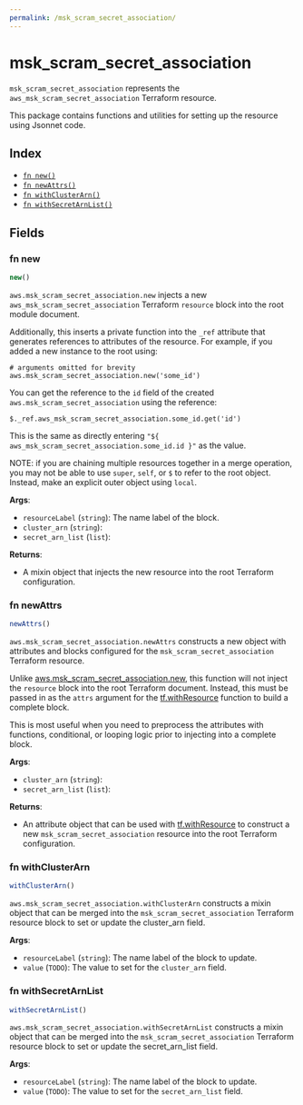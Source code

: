 ```yaml
---
permalink: /msk_scram_secret_association/
---
```


# msk_scram_secret_association

`msk_scram_secret_association` represents the `aws_msk_scram_secret_association` Terraform resource.



This package contains functions and utilities for setting up the resource using Jsonnet code.


## Index

* [`fn new()`](#fn-new)
* [`fn newAttrs()`](#fn-newattrs)
* [`fn withClusterArn()`](#fn-withclusterarn)
* [`fn withSecretArnList()`](#fn-withsecretarnlist)

## Fields

### fn new

```ts
new()
```


`aws.msk_scram_secret_association.new` injects a new `aws_msk_scram_secret_association` Terraform `resource`
block into the root module document.

Additionally, this inserts a private function into the `_ref` attribute that generates references to attributes of the
resource. For example, if you added a new instance to the root using:

    # arguments omitted for brevity
    aws.msk_scram_secret_association.new('some_id')

You can get the reference to the `id` field of the created `aws.msk_scram_secret_association` using the reference:

    $._ref.aws_msk_scram_secret_association.some_id.get('id')

This is the same as directly entering `"${ aws_msk_scram_secret_association.some_id.id }"` as the value.

NOTE: if you are chaining multiple resources together in a merge operation, you may not be able to use `super`, `self`,
or `$` to refer to the root object. Instead, make an explicit outer object using `local`.

**Args**:
  - `resourceLabel` (`string`): The name label of the block.
  - `cluster_arn` (`string`): 
  - `secret_arn_list` (`list`): 

**Returns**:
- A mixin object that injects the new resource into the root Terraform configuration.


### fn newAttrs

```ts
newAttrs()
```


`aws.msk_scram_secret_association.newAttrs` constructs a new object with attributes and blocks configured for the `msk_scram_secret_association`
Terraform resource.

Unlike [aws.msk_scram_secret_association.new](#fn-mskscramsecretassociationnew), this function will not inject the `resource`
block into the root Terraform document. Instead, this must be passed in as the `attrs` argument for the
[tf.withResource](https://github.com/tf-libsonnet/core/tree/main/docs#fn-withresource) function to build a complete block.

This is most useful when you need to preprocess the attributes with functions, conditional, or looping logic prior to
injecting into a complete block.

**Args**:
  - `cluster_arn` (`string`): 
  - `secret_arn_list` (`list`): 

**Returns**:
  - An attribute object that can be used with [tf.withResource](https://github.com/tf-libsonnet/core/tree/main/docs#fn-withresource) to construct a new `msk_scram_secret_association` resource into the root Terraform configuration.


### fn withClusterArn

```ts
withClusterArn()
```

`aws.msk_scram_secret_association.withClusterArn` constructs a mixin object that can be merged into the `msk_scram_secret_association`
Terraform resource block to set or update the cluster_arn field.



**Args**:
  - `resourceLabel` (`string`): The name label of the block to update.
  - `value` (`TODO`): The value to set for the `cluster_arn` field.


### fn withSecretArnList

```ts
withSecretArnList()
```

`aws.msk_scram_secret_association.withSecretArnList` constructs a mixin object that can be merged into the `msk_scram_secret_association`
Terraform resource block to set or update the secret_arn_list field.



**Args**:
  - `resourceLabel` (`string`): The name label of the block to update.
  - `value` (`TODO`): The value to set for the `secret_arn_list` field.
